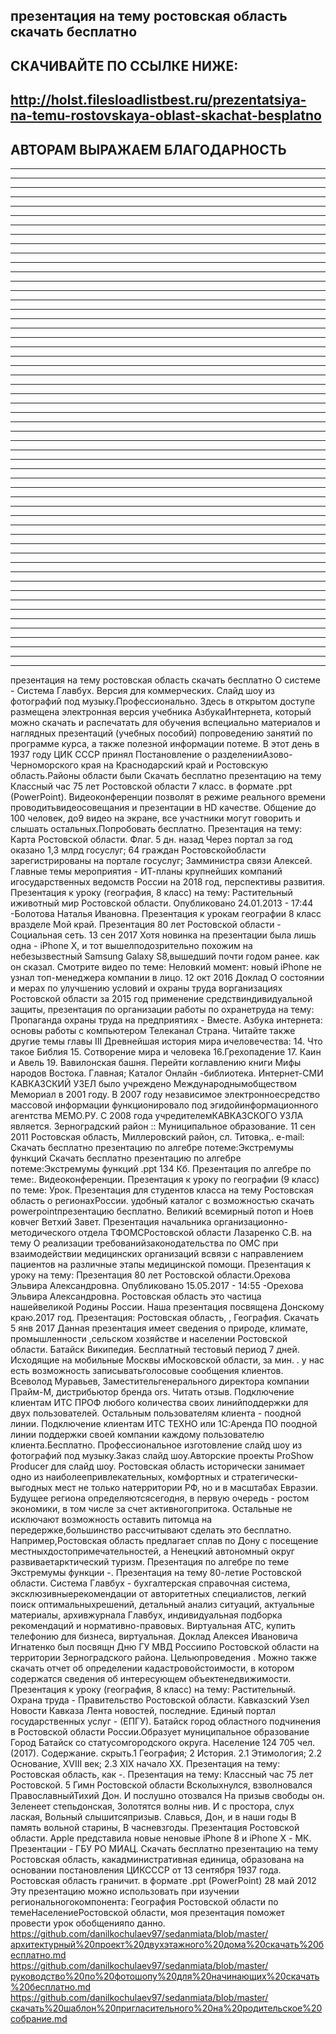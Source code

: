 презентация на тему ростовская область скачать бесплатно
--------------------------------------------------
СКАЧИВАЙТЕ ПО ССЫЛКЕ НИЖЕ:
--------------------------------------------------
http://holst.filesloadlistbest.ru/prezentatsiya-na-temu-rostovskaya-oblast-skachat-besplatno
--------------------------------------------------
АВТОРАМ ВЫРАЖАЕМ БЛАГОДАРНОСТЬ
--------------------------------------------------
--------------------------------------------------
--------------------------------------------------
--------------------------------------------------
--------------------------------------------------
--------------------------------------------------
--------------------------------------------------
--------------------------------------------------
--------------------------------------------------
--------------------------------------------------
--------------------------------------------------
--------------------------------------------------
--------------------------------------------------
--------------------------------------------------
--------------------------------------------------
--------------------------------------------------
--------------------------------------------------
--------------------------------------------------
--------------------------------------------------
--------------------------------------------------
--------------------------------------------------
--------------------------------------------------
--------------------------------------------------
--------------------------------------------------
--------------------------------------------------
--------------------------------------------------
--------------------------------------------------
--------------------------------------------------
--------------------------------------------------
--------------------------------------------------
--------------------------------------------------
--------------------------------------------------
--------------------------------------------------
--------------------------------------------------
--------------------------------------------------
--------------------------------------------------
--------------------------------------------------
--------------------------------------------------
--------------------------------------------------
--------------------------------------------------
--------------------------------------------------
--------------------------------------------------
--------------------------------------------------
--------------------------------------------------
--------------------------------------------------
--------------------------------------------------
--------------------------------------------------
--------------------------------------------------
--------------------------------------------------
--------------------------------------------------
--------------------------------------------------
--------------------------------------------------
--------------------------------------------------
--------------------------------------------------
--------------------------------------------------
презентация на тему ростовская область скачать бесплатно О системе - Система Главбух. Версия для коммерческих. Слайд шоу из фотографий под музыку.Профессионально. Здесь в открытом доступе размещена электронная версия учебника АзбукаИнтернета, который можно скачать и распечатать для обучения вспециально  материалов и наглядных презентаций (учебных пособий) попроведению занятий по программе курса, а также полезной информации потеме. В этот день в 1937 году ЦИК СССР принял Постановление о разделенииАзово-Черноморского края на Краснодарский край и Ростовскую область.Районы области были  Скачать бесплатно презентацию на тему Классный час 75 лет Ростовской области 7 класс. в формате .ppt (PowerPoint). Видеоконференции позволят в режиме реального времени проводитьвидеосовещания и презентации в HD качестве. Общение до 100 человек, до9 видео на экране, все участники могут говорить и слышать остальных.Попробовать бесплатно. Презентация на тему: Карта Ростовской области. Флаг. 5 дн. назад  Через портал за год оказано 1,3 млрд госуслуг; 64 граждан Ростовскойобласти зарегистрированы на портале госуслуг; Замминистра связи Алексей. Главные темы мероприятия - ИТ-планы крупнейших компаний игосударственных ведомств России на 2018 год, перспективы развития. Презентация к уроку (география, 8 класс) на тему: Растительный иживотный мир Ростовской области. Опубликовано 24.01.2013 - 17:44 -Болотова Наталья Ивановна. Презентация к урокам географии 8 класс вразделе Мой край. Презентация 80 лет Ростовской области - Социальная сеть. 13 сен 2017  Хотя новинка на презентации была лишь одна - iPhone X, и тот вышелподозрительно похожим на небезызвестный Samsung Galaxy S8,вышедший почти годом ранее.  как он сказал. Смотрите видео по теме: Неловкий момент: новый iPhone не узнал топ-менеджера компании в лицо. 12 окт 2016  Доклад О состоянии и мерах по улучшению условий и охраны труда ворганизациях Ростовской области за 2015 год  применение средствиндивидуальной защиты, презентация по организации работы по охранетруда на тему: Пропаганда охраны труда на предприятиях - Вместе. Азбука интернета: основы работы с компьютером
Телеканал Страна. Читайте также другие темы главы III Древнейшая история мира ичеловечества: 14. Что такое Библия  15. Сотворение мира и человека  16.Грехопадение  17. Каин и Авель  19. Вавилонская башня.  Перейти коглавлению книги Мифы народов Востока. Главная; Каталог  Онлайн -библиотека. Интернет-СМИ КАВКАЗСКИЙ УЗЕЛ было учреждено Международнымобществом Мемориал в 2001 году. В 2007 году независимое электронноесредство массовой информации функционировало под эгидойинформационного агентства МЕМО.РУ. С 2008 года учредителемКАВКАЗСКОГО УЗЛА является. Зерноградский район :: Муниципальное образование. 11 сен 2011  Ростовская область, Миллеровский район, сл. Титовка,. e-mail:  Скачать бесплатно презентацию по алгебре потеме:Экстремумы функций Скачать бесплатно презентацию по алгебре потеме:Экстремумы функций .ppt 134 Кб. Презентация по алгебре по теме:. Видеоконференции. Презентация к уроку по географии (9 класс) по теме: Урок. Презентация для студентов класса на тему Ростовская область о регионахРоссии.   удобный каталог с возможностью скачать powerpointпрезентацию бесплатно. Великий всемирный потоп и Ноев ковчег  Ветхий Завет. Презентация начальника организационно-методического отдела ТФОМСРостовской области Лазаренко С.В. на тему О реализации требованийзаконодательства по ОМС при взаимодействии медицинских организаций всвязи с направлением пациентов на различные этапы медицинской помощи. Презентация к уроку на тему: Презентация 80 лет Ростовской области.Орехова Эльвира Александровна. Опубликовано 15.05.2017 - 14:55 -Орехова Эльвира Александровна. Ростовская область  это частица нашейвеликой Родины  России. Наша презентация посвящена Донскому краю.2017 год. Презентация: Ростовская область, , География. Скачать
5 янв 2017  Данная презентация имеет сведения о природе, климате, промышленности ,сельском хозяйстве и населении Ростовской области. Батайск  Википедия. Бесплатный тестовый период 7 дней.  Исходящие на мобильные Москвы иМосковской области, за мин. . у нас есть возможность записыватьголосовые сообщения клиентов. Всеволод Муравьев, Заместительгенерального директора компании Прайм-М, дистрибьютор бренда ors. Читать отзыв. Подключение клиентам ИТС ПРОФ любого количества своих линийподдержки для двух пользователей. Остальным пользователям клиента - поодной линии. Подключение клиентам ИТС ТЕХНО или 1С:Аренда ПО поодной линии поддержки своей компании каждому пользователю клиента.Бесплатно. Профессиональное изготовление слайд шоу из фотографий под музыку.Заказ слайд шоу.Авторские проекты ProShow Producer для слайд шоу. Ростовская область исторически занимает одно из наиболеепривлекательных, комфортных и стратегически-выгодных мест не только натерритории РФ, но и в масштабах Евразии. Будущее региона определяютсясегодня, в первую очередь - ростом экономики, в том числе за счет активногопритока. Остальные не исключают возможность оставить питомца на передержке,большинство рассчитывают сделать это бесплатно.  Например,Ростовская область предлагает сплав по Дону с посещение местныхдостопримечательностей, а Ненецкий автономный округ  развиваетарктический туризм. Презентация по алгебре по теме Экстремумы функции -. Презентация на тему  80-летие Ростовской области. Система Главбух - бухгалтерская справочная система, эксклюзивныерекомендации от авторитетных специалистов, легкий поиск оптимальныхрешений, детальный анализ ситуаций, актуальные материалы, архивжурнала Главбух, индивидуальная подборка рекомендаций и нормативно-правовых. Виртуальная АТС, купить телефонию для бизнеса, виртуальная. Доклад Алексея Ивановича Игнатенко был посвящн Дню ГУ МВД Россиипо Ростовской области на территории Зерноградского района. Цельюпроведения . Можно также скачать отчет об определении кадастровойстоимости, в котором содержатся сведения об интересующем объектенедвижимости.
Презентация к уроку (география, 8 класс) на тему: Растительный. Охрана труда - Правительство Ростовской области. Кавказский Узел  Новости Кавказа  Лента новостей, последние. Единый портал государственных услуг -  (ЕПГУ). Батайск  город областного подчинения в Ростовской области России.Образует муниципальное образование Город Батайск со статусомгородского округа. Население  124 705 чел. (2017). Содержание. скрыть.1 География; 2 История. 2.1 Этимология; 2.2 Основание, XVIII век; 2.3 XIX начало XX. Презентация на тему: Ростовская область, как  -. Презентация на тему: Классный час 75 лет Ростовской. 5 Гимн Ростовской области Всколыхнулся, взволновался ПравославныйТихий Дон. И послушно отозвался На призыв свободы он. Зеленеет степьдонская, Золотятся волны нив. И с простора, слух лаская, Вольный слышитсяпризыв. Славься, Дон, и в наши годы В память вольной старины, В часневзгоды. Презентация Ростовской области. Apple представила новые неновые iPhone 8 и iPhone X  - МК. Презентации - ГБУ РО МИАЦ. Скачать бесплатно презентацию на тему Ростовская область, какадминистративная единица, образована на основании постановления ЦИКСССР от 13 сентября 1937 года. Ростовская область граничит. в формате .ppt (PowerPoint)
28 май 2012  Эту презентацию можно использовать при изучении региональногокомпонента: География Ростовской области по темеНаселениеРостовской области, моя презентация поможет провести урок обобщенияпо данно.
https://github.com/danilkochulaev97/sedanmiata/blob/master/архитектурный%20проект%20двухэтажного%20дома%20скачать%20бесплатно.md
https://github.com/danilkochulaev97/sedanmiata/blob/master/руководство%20по%20фотошопу%20для%20начинающих%20скачать%20бесплатно.md
https://github.com/danilkochulaev97/sedanmiata/blob/master/скачать%20шаблон%20пригласительного%20на%20родительское%20собрание.md